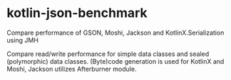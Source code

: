 # kotlin-json-benchmark
Compare performance of GSON, Moshi, Jackson and KotlinX.Serialization using JMH

Compare read/write performance for simple data classes and sealed (polymorphic) data classes.
(Byte)code generation is used for KotlinX and Moshi, Jackson utilizes Afterburner module.
